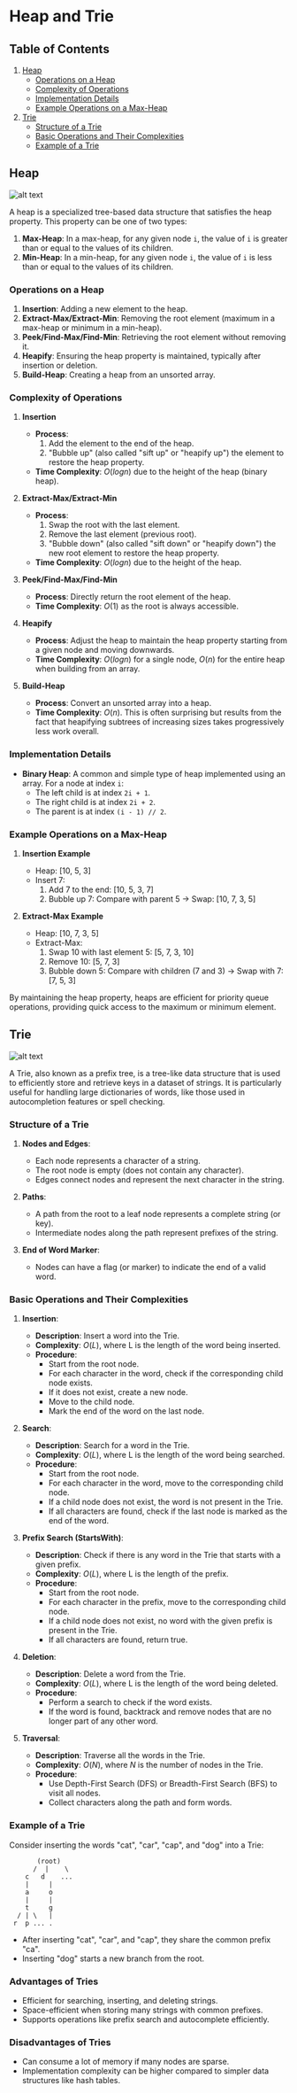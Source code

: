 # Heap and Trie

## Table of Contents

1. [Heap](#heap)
    - [Operations on a Heap](#operations-on-a-heap)
    - [Complexity of Operations](#complexity-of-operations)
    - [Implementation Details](#implementation-details)
    - [Example Operations on a Max-Heap](#example-operations-on-a-max-heap)
2. [Trie](#trie)
    - [Structure of a Trie](#structure-of-a-trie)
    - [Basic Operations and Their Complexities](#basic-operations-and-their-complexities)
    - [Example of a Trie](#example-of-a-trie)

## Heap

![alt text](image.png)

A heap is a specialized tree-based data structure that satisfies the heap property. This property can be one of two types:

1.  **Max-Heap**: In a max-heap, for any given node `i`, the value of `i` is greater than or equal to the values of its children.
2.  **Min-Heap**: In a min-heap, for any given node `i`, the value of `i` is less than or equal to the values of its children.

### Operations on a Heap

1.  **Insertion**: Adding a new element to the heap.
2.  **Extract-Max/Extract-Min**: Removing the root element (maximum in a max-heap or minimum in a min-heap).
3.  **Peek/Find-Max/Find-Min**: Retrieving the root element without removing it.
4.  **Heapify**: Ensuring the heap property is maintained, typically after insertion or deletion.
5.  **Build-Heap**: Creating a heap from an unsorted array.

### Complexity of Operations

1.  **Insertion**

    -   **Process**:
        1.  Add the element to the end of the heap.
        2.  "Bubble up" (also called "sift up" or "heapify up") the element to restore the heap property.
    -   **Time Complexity**: $O(log n)$ due to the height of the heap (binary heap).

2.  **Extract-Max/Extract-Min**

    -   **Process**:
        1.  Swap the root with the last element.
        2.  Remove the last element (previous root).
        3.  "Bubble down" (also called "sift down" or "heapify down") the new root element to restore the heap property.
    -   **Time Complexity**: $O(log n)$ due to the height of the heap.

3.  **Peek/Find-Max/Find-Min**

    -   **Process**: Directly return the root element of the heap.
    -   **Time Complexity**: $O(1)$ as the root is always accessible.

4.  **Heapify**

    -   **Process**: Adjust the heap to maintain the heap property starting from a given node and moving downwards.
    -   **Time Complexity**: $O(log n)$ for a single node, $O(n)$ for the entire heap when building from an array.

5.  **Build-Heap**

    -   **Process**: Convert an unsorted array into a heap.
    -   **Time Complexity**: $O(n)$. This is often surprising but results from the fact that heapifying subtrees of increasing sizes takes progressively less work overall.

### Implementation Details

-   **Binary Heap**: A common and simple type of heap implemented using an array. For a node at index `i`:
    -   The left child is at index `2i + 1`.
    -   The right child is at index `2i + 2`.
    -   The parent is at index `(i - 1) // 2`.

### Example Operations on a Max-Heap

1.  **Insertion Example**

    -   Heap: [10, 5, 3]
    -   Insert 7:
        1.  Add 7 to the end: [10, 5, 3, 7]
        2.  Bubble up 7: Compare with parent 5 → Swap: [10, 7, 3, 5]

2.  **Extract-Max Example**

    -   Heap: [10, 7, 3, 5]
    -   Extract-Max:
        1.  Swap 10 with last element 5: [5, 7, 3, 10]
        2.  Remove 10: [5, 7, 3]
        3.  Bubble down 5: Compare with children (7 and 3) → Swap with 7: [7, 5, 3]

By maintaining the heap property, heaps are efficient for priority queue operations, providing quick access to the maximum or minimum element.

## Trie

![alt text](image-1.png)

A Trie, also known as a prefix tree, is a tree-like data structure that is used to efficiently store and retrieve keys in a dataset of strings. It is particularly useful for handling large dictionaries of words, like those used in autocompletion features or spell checking.

### Structure of a Trie

1.  **Nodes and Edges**:

    -   Each node represents a character of a string.
    -   The root node is empty (does not contain any character).
    -   Edges connect nodes and represent the next character in the string.

2.  **Paths**:

    -   A path from the root to a leaf node represents a complete string (or key).
    -   Intermediate nodes along the path represent prefixes of the string.

3.  **End of Word Marker**:

    -   Nodes can have a flag (or marker) to indicate the end of a valid word.

### Basic Operations and Their Complexities

1.  **Insertion**:

    -   **Description**: Insert a word into the Trie.
    -   **Complexity**: $O(L)$, where L is the length of the word being inserted.
    -   **Procedure**:
        -   Start from the root node.
        -   For each character in the word, check if the corresponding child node exists.
        -   If it does not exist, create a new node.
        -   Move to the child node.
        -   Mark the end of the word on the last node.

2.  **Search**:

    -   **Description**: Search for a word in the Trie.
    -   **Complexity**: $O(L)$, where L is the length of the word being searched.
    -   **Procedure**:
        -   Start from the root node.
        -   For each character in the word, move to the corresponding child node.
        -   If a child node does not exist, the word is not present in the Trie.
        -   If all characters are found, check if the last node is marked as the end of the word.

3.  **Prefix Search (StartsWith)**:

    -   **Description**: Check if there is any word in the Trie that starts with a given prefix.
    -   **Complexity**: $O(L)$, where L is the length of the prefix.
    -   **Procedure**:
        -   Start from the root node.
        -   For each character in the prefix, move to the corresponding child node.
        -   If a child node does not exist, no word with the given prefix is present in the Trie.
        -   If all characters are found, return true.

4.  **Deletion**:

    -   **Description**: Delete a word from the Trie.
    -   **Complexity**: $O(L)$, where L is the length of the word being deleted.
    -   **Procedure**:
        -   Perform a search to check if the word exists.
        -   If the word is found, backtrack and remove nodes that are no longer part of any other word.

5.  **Traversal**:

    -   **Description**: Traverse all the words in the Trie.
    -   **Complexity**: $O(N)$, where $N$ is the number of nodes in the Trie.
    -   **Procedure**:
        -   Use Depth-First Search (DFS) or Breadth-First Search (BFS) to visit all nodes.
        -   Collect characters along the path and form words.

### Example of a Trie

Consider inserting the words "cat", "car", "cap", and "dog" into a Trie:

```
       (root)
      /  |    \
    c   d    ...
    |     |
    a     o
    |     |
    t     g
  / | \   |
 r  p ... .
```

-   After inserting "cat", "car", and "cap", they share the common prefix "ca".
-   Inserting "dog" starts a new branch from the root.

### Advantages of Tries

-   Efficient for searching, inserting, and deleting strings.
-   Space-efficient when storing many strings with common prefixes.
-   Supports operations like prefix search and autocomplete efficiently.

### Disadvantages of Tries

-   Can consume a lot of memory if many nodes are sparse.
-   Implementation complexity can be higher compared to simpler data structures like hash tables.
